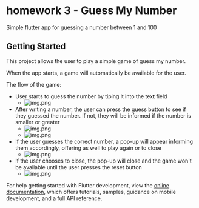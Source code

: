 # homework 3 - Guess My Number

Simple flutter app for guessing a number between 1 and 100

## Getting Started

This project allows the user to play a simple game of guess my number.

When the app starts, a game will automatically be available for the user.

The flow of the game:
- User starts to guess the number by tiping it into the text field
  - ![img.png](readme-assets/gameStart.png)
- After writing a number, the user can press the guess button to see if they guessed the number. If not, they will be informed if the number is smaller or greater
  - ![img.png](readme-assets/wrongGuessLower.png)
  - ![img.png](readme-assets/wrongGuessHigher.png)
- If the user guesses the correct number, a pop-up will appear informing them accordingly, offering as well to play again or to close
  - ![img.png](readme-assets/endGameDialog.png)
- If the user chooses to close, the pop-up will close and the game won't be available until the user presses the reset button
  - ![img.png](readme-assets/resetGame.png)

For help getting started with Flutter development, view the
[online documentation](https://docs.flutter.dev/), which offers tutorials,
samples, guidance on mobile development, and a full API reference.
